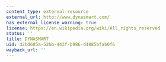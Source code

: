 ```yaml
---
content_type: external-resource
external_url: http://www.dynasmart.com/
has_external_license_warning: true
license: https://en.wikipedia.org/wiki/All_rights_reserved
status: ''
title: DYNASMART
uid: d2bd685a-52bb-443f-b986-d4885bfab0f6
wayback_url: ''
---
```

